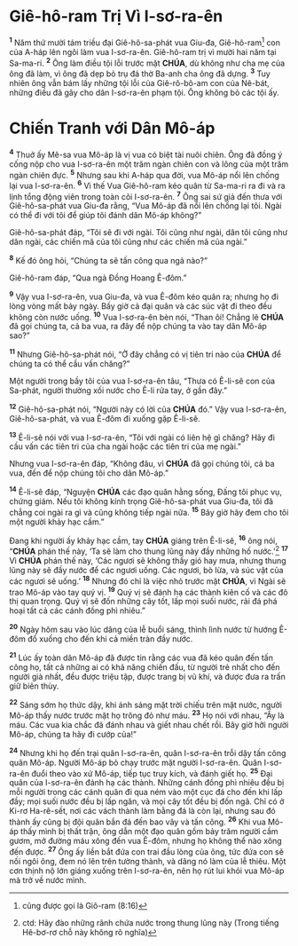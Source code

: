 # Giê-hô-ram Trị Vì I-sơ-ra-ên
<sup><b>1</b></sup> Năm thứ mười tám triều đại Giê-hô-sa-phát vua Giu-đa, Giê-hô-ram[^1-d046e9e0-55fe-4d1d-8e7f-84808e74a428] con của A-háp lên ngôi làm vua I-sơ-ra-ên. Giê-hô-ram trị vì mười hai năm tại Sa-ma-ri. <sup><b>2</b></sup> Ông làm điều tội lỗi trước mặt **CHÚA**, dù không như cha mẹ của ông đã làm, vì ông đã dẹp bỏ trụ đá thờ Ba-anh cha ông đã dựng. <sup><b>3</b></sup> Tuy nhiên ông vẫn bám lấy những tội lỗi của Giê-rô-bô-am con của Nê-bát, những điều đã gây cho dân I-sơ-ra-ên phạm tội. Ông không bỏ các tội ấy.


# Chiến Tranh với Dân Mô-áp
<sup><b>4</b></sup> Thuở ấy Mê-sa vua Mô-áp là vị vua có biệt tài nuôi chiên. Ông đã đồng ý cống nộp cho vua I-sơ-ra-ên một trăm ngàn chiên con và lông của một trăm ngàn chiên đực. <sup><b>5</b></sup> Nhưng sau khi A-háp qua đời, vua Mô-áp nổi lên chống lại vua I-sơ-ra-ên. <sup><b>6</b></sup> Vì thế Vua Giê-hô-ram kéo quân từ Sa-ma-ri ra đi và ra lịnh tổng động viên trong toàn cõi I-sơ-ra-ên. <sup><b>7</b></sup> Ông sai sứ giả đến thưa với Giê-hô-sa-phát vua Giu-đa rằng, “Vua Mô-áp đã nổi lên chống lại tôi. Ngài có thể đi với tôi để giúp tôi đánh dân Mô-áp không?”

Giê-hô-sa-phát đáp, “Tôi sẽ đi với ngài. Tôi cũng như ngài, dân tôi cũng như dân ngài, các chiến mã của tôi cũng như các chiến mã của ngài.”

<sup><b>8</b></sup> Kế đó ông hỏi, “Chúng ta sẽ tấn công qua ngả nào?”

Giê-hô-ram đáp, “Qua ngả Đồng Hoang Ê-đôm.”

<sup><b>9</b></sup> Vậy vua I-sơ-ra-ên, vua Giu-đa, và vua Ê-đôm kéo quân ra; nhưng họ đi lòng vòng mất bảy ngày. Bấy giờ cả đại quân và các súc vật đi theo đều không còn nước uống. <sup><b>10</b></sup> Vua I-sơ-ra-ên bèn nói, “Than ôi! Chẳng lẽ **CHÚA** đã gọi chúng ta, cả ba vua, ra đây để nộp chúng ta vào tay dân Mô-áp sao?”

<sup><b>11</b></sup> Nhưng Giê-hô-sa-phát nói, “Ở đây chẳng có vị tiên tri nào của **CHÚA** để chúng ta có thể cầu vấn chăng?”

Một người trong bầy tôi của vua I-sơ-ra-ên tâu, “Thưa có Ê-li-sê con của Sa-phát, người thường xối nước cho Ê-li rửa tay, ở gần đây.”

<sup><b>12</b></sup> Giê-hô-sa-phát nói, “Người này có lời của **CHÚA** đó.” Vậy vua I-sơ-ra-ên, Giê-hô-sa-phát, và vua Ê-đôm đi xuống gặp Ê-li-sê.

<sup><b>13</b></sup> Ê-li-sê nói với vua I-sơ-ra-ên, “Tôi với ngài có liên hệ gì chăng? Hãy đi cầu vấn các tiên tri của cha ngài hoặc các tiên tri của mẹ ngài.”

Nhưng vua I-sơ-ra-ên đáp, “Không đâu, vì **CHÚA** đã gọi chúng tôi, cả ba vua, đến để nộp chúng tôi cho dân Mô-áp.”

<sup><b>14</b></sup> Ê-li-sê đáp, “Nguyện **CHÚA** các đạo quân hằng sống, Đấng tôi phục vụ, chứng giám. Nếu tôi không kính trọng Giê-hô-sa-phát vua Giu-đa, tôi đã chẳng coi ngài ra gì và cũng không tiếp ngài nữa. <sup><b>15</b></sup> Bây giờ hãy đem cho tôi một người khảy hạc cầm.”

Đang khi người ấy khảy hạc cầm, tay **CHÚA** giáng trên Ê-li-sê, <sup><b>16</b></sup> ông nói, “**CHÚA** phán thế này, ‘Ta sẽ làm cho thung lũng này đầy những hố nước.’[^2-d046e9e0-55fe-4d1d-8e7f-84808e74a428] <sup><b>17</b></sup> Vì **CHÚA** phán thế này, ‘Các ngươi sẽ không thấy gió hay mưa, nhưng thung lũng này sẽ đầy nước để các ngươi uống. Các ngươi, bò lừa, và súc vật của các ngươi sẽ uống.’ <sup><b>18</b></sup> Nhưng đó chỉ là việc nhỏ trước mặt **CHÚA**, vì Ngài sẽ trao Mô-áp vào tay quý vị. <sup><b>19</b></sup> Quý vị sẽ đánh hạ các thành kiên cố và các đô thị quan trọng. Quý vị sẽ đốn những cây tốt, lấp mọi suối nước, rải đá phá hoại tất cả các cánh đồng phì nhiêu.”

<sup><b>20</b></sup> Ngày hôm sau vào lúc dâng của lễ buổi sáng, thình lình nước từ hướng Ê-đôm đổ xuống cho đến khi cả miền tràn đầy nước.

<sup><b>21</b></sup> Lúc ấy toàn dân Mô-áp đã được tin rằng các vua đã kéo quân đến tấn công họ, tất cả những ai có khả năng chiến đấu, từ người trẻ nhất cho đến người già nhất, đều được triệu tập, được trang bị vũ khí, và được đưa ra trấn giữ biên thùy.

<sup><b>22</b></sup> Sáng sớm họ thức dậy, khi ánh sáng mặt trời chiếu trên mặt nước, người Mô-áp thấy nước trước mặt họ trông đỏ như máu. <sup><b>23</b></sup> Họ nói với nhau, “Ấy là máu. Các vua kia chắc đã đánh nhau và giết nhau chết rồi. Bây giờ hỡi người Mô-áp, chúng ta hãy đi cướp của!”

<sup><b>24</b></sup> Nhưng khi họ đến trại quân I-sơ-ra-ên, quân I-sơ-ra-ên trỗi dậy tấn công quân Mô-áp. Người Mô-áp bỏ chạy trước mặt người I-sơ-ra-ên. Quân I-sơ-ra-ên đuổi theo vào xứ Mô-áp, tiếp tục truy kích, và đánh giết họ. <sup><b>25</b></sup> Đại quân của I-sơ-ra-ên đánh hạ các thành. Những cánh đồng phì nhiêu đều bị mỗi người trong các cánh quân đi qua ném vào một cục đá cho đến khi lấp đầy; mọi suối nước đều bị lấp ngăn, và mọi cây tốt đều bị đốn ngã. Chỉ có ở Ki-rơ Ha-rê-sết, nơi các vách thành làm bằng đá là còn lại, nhưng sau đó thành ấy cũng bị đội quân bắn đá đến bao vây và tấn công. <sup><b>26</b></sup> Khi vua Mô-áp thấy mình bị thất trận, ông dẫn một đạo quân gồm bảy trăm người cầm gươm, mở đường máu xông đến vua Ê-đôm, nhưng họ không thể nào xông đến được. <sup><b>27</b></sup> Ông ấy liền bắt đứa con trai đầu lòng của ông, tức đứa con sẽ nối ngôi ông, đem nó lên trên tường thành, và dâng nó làm của lễ thiêu. Một cơn thịnh nộ lớn giáng xuống trên I-sơ-ra-ên, nên họ rút lui khỏi vua Mô-áp mà trở về nước mình.

[^1-d046e9e0-55fe-4d1d-8e7f-84808e74a428]: cũng được gọi là Giô-ram (8:16)
[^2-d046e9e0-55fe-4d1d-8e7f-84808e74a428]: ctd: Hãy đào những rãnh chứa nước trong thung lũng này (Trong tiếng Hê-bơ-rơ chỗ này không rõ nghĩa)